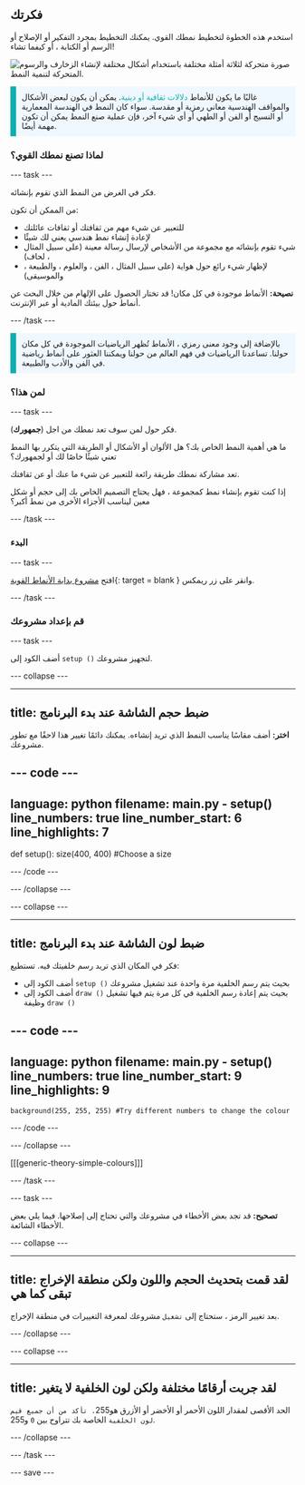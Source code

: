 ## فكرتك

استخدم هذه الخطوة لتخطيط نمطك القوي. يمكنك التخطيط بمجرد التفكير أو الإصلاح أو الرسم أو الكتابة ، أو كيفما تشاء!

![صورة متحركة لثلاثة أمثلة مختلفة باستخدام أشكال مختلفة لإنشاء الزخارف والرسوم المتحركة لتنمية النمط.](images/ideas-1.gif)

<p style="border-left: solid; border-width:10px; border-color: #0faeb0; background-color: aliceblue; padding: 10px;">غالبًا ما يكون للأنماط <span style="color: #0faeb0">دلالات ثقافية أو دينية</span>. يمكن أن يكون لبعض الأشكال والمواقف الهندسية معاني رمزية أو مقدسة. سواء كان النمط في الهندسة المعمارية أو النسيج أو الفن أو الطهي أو أي شيء آخر، فإن عملية صنع النمط يمكن أن تكون مهمة أيضًا.</p>

### لماذا تصنع نمطك القوي؟

--- task ---

فكر في الغرض من النمط الذي تقوم بإنشائه.

من الممكن أن تكون:
- للتعبير عن شيء مهم من ثقافتك أو ثقافات عائلتك
- لإعادة إنشاء نمط هندسي يعني لك شيئًا
- شيء تقوم بإنشائه مع مجموعة من الأشخاص لإرسال رسالة معينة (على سبيل المثال ، لحاف)
- لإظهار شيء رائع حول هواية (على سبيل المثال ، الفن ، والعلوم ، والطبيعة ، والموسيقى)

**نصيحة:** الأنماط موجودة في كل مكان! قد تختار الحصول على الإلهام من خلال البحث عن أنماط حول بيئتك المادية أو عبر الإنترنت.

--- /task ---

<p style="border-left: solid; border-width:10px; border-color: #0faeb0; background-color: aliceblue; padding: 10px;">بالإضافة إلى وجود معنى رمزي ، الأنماط تُظهر الرياضيات الموجودة في كل مكان حولنا. تساعدنا الرياضيات في فهم العالم من حولنا ويمكننا العثور على أنماط رياضية في الفن والأدب والطبيعة. </p>

### لمن هذا؟

--- task ---

فكر حول لمن سوف تعد نمطك من اجل (**جمهورك**).

ما هي أهمية النمط الخاص بك؟ هل الألوان أو الأشكال أو الطريقة التي يتكرر بها النمط تعني شيئًا خاصًا لك أو لجمهورك؟

تعد مشاركة نمطك طريقة رائعة للتعبير عن شيء ما عنك أو عن ثقافتك.

إذا كنت تقوم بإنشاء نمط كمجموعة ، فهل يحتاج التصميم الخاص بك إلى حجم أو شكل معين ليناسب الأجزاء الأخرى من نمط أكبر؟

--- /task ---

### البدء

--- task ---

افتح [مشروع بداية الأنماط القوية](https://trinket.io/python/6c4a0c6406){: target = blank } وانقر على زر ريمكس.

--- /task ---

### قم بإعداد مشروعك

--- task ---

أضف الكود إلى `setup ()` لتجهيز مشروعك.

--- collapse ---

---
title: ضبط حجم الشاشة عند بدء البرنامج
---

**اختر:** أضف مقاسًا يناسب النمط الذي تريد إنشاءه. يمكنك دائمًا تغيير هذا لاحقًا مع تطور مشروعك.

--- code ---
---
language: python filename: main.py - setup() line_numbers: true line_number_start: 6
line_highlights: 7
---
def setup(): size(400, 400) #Choose a size

--- /code ---

--- /collapse ---

--- collapse ---

---
title: ضبط لون الشاشة عند بدء البرنامج
---

فكر في المكان الذي تريد رسم خلفيتك فيه. تستطيع:
+ أضف الكود إلى `setup ()` بحيث يتم رسم الخلفية مرة واحدة عند تشغيل مشروعك
+ أضف الكود إلى `draw ()` بحيث يتم إعادة رسم الخلفية في كل مرة يتم فيها تشغيل وظيفة `draw ()`

--- code ---
---
language: python filename: main.py - setup() line_numbers: true line_number_start: 9
line_highlights: 9
---

    background(255, 255, 255) #Try different numbers to change the colour

--- /code ---

--- /collapse ---

[[[generic-theory-simple-colours]]]

--- /task ---

--- task ---

**تصحيح:** قد تجد بعض الأخطاء في مشروعك والتي تحتاج إلى إصلاحها. فيما يلي بعض الأخطاء الشائعة.

--- collapse ---

---
title: لقد قمت بتحديث الحجم واللون ولكن منطقة الإخراج تبقى كما هي
---

بعد تغيير الرمز ، ستحتاج إلى `تشغيل` مشروعك لمعرفة التغييرات في منطقة الإخراج.

--- /collapse ---

--- collapse ---

---
title: لقد جربت أرقامًا مختلفة ولكن لون الخلفية لا يتغير
---

الحد الأقصى لمقدار اللون الأحمر أو الأخضر أو الأزرق هو</code>255`. تأكد من أن جميع قيم لون الخلفية` الخاصة بك تتراوح بين `0` و</code>255.  </p>

<p spaces-before="0">--- /collapse ---</p>

<p spaces-before="0">--- /task ---</p>

<p spaces-before="0">--- save ---</p>
